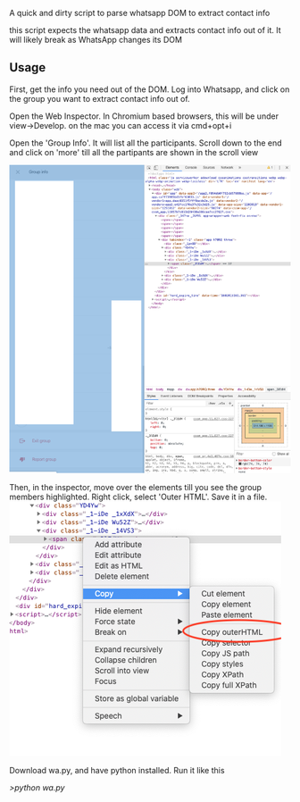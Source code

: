 A quick and dirty script to parse whatsapp DOM to extract contact info

this script expects the whatsapp data and extracts contact info out of it. It will likely break as WhatsApp changes its DOM

## Usage

First, get the info you need out of the DOM. Log into Whatsapp, and click on the group you want to extract contact info out of. 

Open the Web Inspector. In Chromium based browsers, this will be under view->Develop. on the mac you can access it via cmd+opt+i

Open the 'Group Info'. It will list all the participants. Scroll down to the end and click on 'more' till all the partipants are shown in the scroll view

![List of Contacts](https://github.com/siddharthram/whatsapp_contacts/blob/master/wa.png)

Then, in the inspector, move over the elements till you see the group members highlighted. Right click, select 'Outer HTML'. Save it in a file.
![Outer HTML](https://github.com/siddharthram/whatsapp_contacts/blob/master/outerhtml.png)


Download wa.py, and have python installed. Run it like this

_>python wa.py <your filename>_



